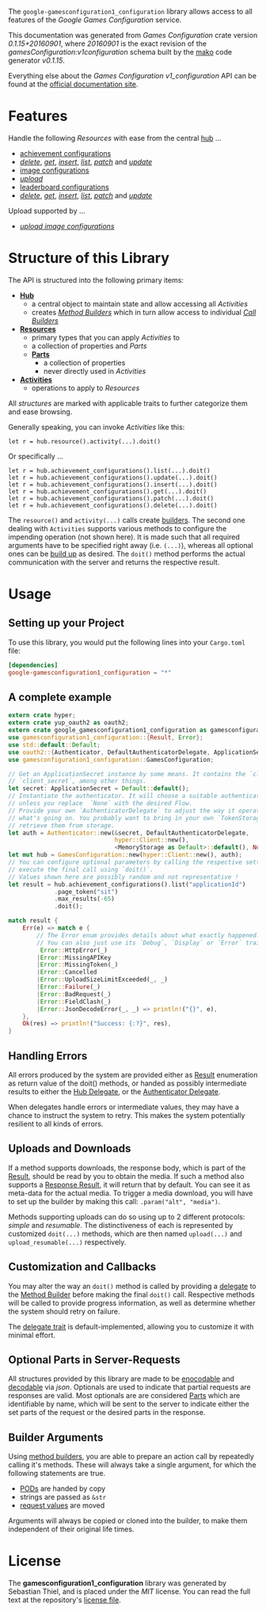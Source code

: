 <!---
DO NOT EDIT !
This file was generated automatically from 'src/mako/api/README.md.mako'
DO NOT EDIT !
-->
The `google-gamesconfiguration1_configuration` library allows access to all features of the *Google Games Configuration* service.

This documentation was generated from *Games Configuration* crate version *0.1.15+20160901*, where *20160901* is the exact revision of the *gamesConfiguration:v1configuration* schema built by the [mako](http://www.makotemplates.org/) code generator *v0.1.15*.

Everything else about the *Games Configuration* *v1_configuration* API can be found at the
[official documentation site](https://developers.google.com/games/services).
# Features

Handle the following *Resources* with ease from the central [hub](http://byron.github.io/google-apis-rs/google_gamesconfiguration1_configuration/struct.GamesConfiguration.html) ... 

* [achievement configurations](http://byron.github.io/google-apis-rs/google_gamesconfiguration1_configuration/struct.AchievementConfiguration.html)
 * [*delete*](http://byron.github.io/google-apis-rs/google_gamesconfiguration1_configuration/struct.AchievementConfigurationDeleteCall.html), [*get*](http://byron.github.io/google-apis-rs/google_gamesconfiguration1_configuration/struct.AchievementConfigurationGetCall.html), [*insert*](http://byron.github.io/google-apis-rs/google_gamesconfiguration1_configuration/struct.AchievementConfigurationInsertCall.html), [*list*](http://byron.github.io/google-apis-rs/google_gamesconfiguration1_configuration/struct.AchievementConfigurationListCall.html), [*patch*](http://byron.github.io/google-apis-rs/google_gamesconfiguration1_configuration/struct.AchievementConfigurationPatchCall.html) and [*update*](http://byron.github.io/google-apis-rs/google_gamesconfiguration1_configuration/struct.AchievementConfigurationUpdateCall.html)
* [image configurations](http://byron.github.io/google-apis-rs/google_gamesconfiguration1_configuration/struct.ImageConfiguration.html)
 * [*upload*](http://byron.github.io/google-apis-rs/google_gamesconfiguration1_configuration/struct.ImageConfigurationUploadCall.html)
* [leaderboard configurations](http://byron.github.io/google-apis-rs/google_gamesconfiguration1_configuration/struct.LeaderboardConfiguration.html)
 * [*delete*](http://byron.github.io/google-apis-rs/google_gamesconfiguration1_configuration/struct.LeaderboardConfigurationDeleteCall.html), [*get*](http://byron.github.io/google-apis-rs/google_gamesconfiguration1_configuration/struct.LeaderboardConfigurationGetCall.html), [*insert*](http://byron.github.io/google-apis-rs/google_gamesconfiguration1_configuration/struct.LeaderboardConfigurationInsertCall.html), [*list*](http://byron.github.io/google-apis-rs/google_gamesconfiguration1_configuration/struct.LeaderboardConfigurationListCall.html), [*patch*](http://byron.github.io/google-apis-rs/google_gamesconfiguration1_configuration/struct.LeaderboardConfigurationPatchCall.html) and [*update*](http://byron.github.io/google-apis-rs/google_gamesconfiguration1_configuration/struct.LeaderboardConfigurationUpdateCall.html)


Upload supported by ...

* [*upload image configurations*](http://byron.github.io/google-apis-rs/google_gamesconfiguration1_configuration/struct.ImageConfigurationUploadCall.html)



# Structure of this Library

The API is structured into the following primary items:

* **[Hub](http://byron.github.io/google-apis-rs/google_gamesconfiguration1_configuration/struct.GamesConfiguration.html)**
    * a central object to maintain state and allow accessing all *Activities*
    * creates [*Method Builders*](http://byron.github.io/google-apis-rs/google_gamesconfiguration1_configuration/trait.MethodsBuilder.html) which in turn
      allow access to individual [*Call Builders*](http://byron.github.io/google-apis-rs/google_gamesconfiguration1_configuration/trait.CallBuilder.html)
* **[Resources](http://byron.github.io/google-apis-rs/google_gamesconfiguration1_configuration/trait.Resource.html)**
    * primary types that you can apply *Activities* to
    * a collection of properties and *Parts*
    * **[Parts](http://byron.github.io/google-apis-rs/google_gamesconfiguration1_configuration/trait.Part.html)**
        * a collection of properties
        * never directly used in *Activities*
* **[Activities](http://byron.github.io/google-apis-rs/google_gamesconfiguration1_configuration/trait.CallBuilder.html)**
    * operations to apply to *Resources*

All *structures* are marked with applicable traits to further categorize them and ease browsing.

Generally speaking, you can invoke *Activities* like this:

```Rust,ignore
let r = hub.resource().activity(...).doit()
```

Or specifically ...

```ignore
let r = hub.achievement_configurations().list(...).doit()
let r = hub.achievement_configurations().update(...).doit()
let r = hub.achievement_configurations().insert(...).doit()
let r = hub.achievement_configurations().get(...).doit()
let r = hub.achievement_configurations().patch(...).doit()
let r = hub.achievement_configurations().delete(...).doit()
```

The `resource()` and `activity(...)` calls create [builders][builder-pattern]. The second one dealing with `Activities` 
supports various methods to configure the impending operation (not shown here). It is made such that all required arguments have to be 
specified right away (i.e. `(...)`), whereas all optional ones can be [build up][builder-pattern] as desired.
The `doit()` method performs the actual communication with the server and returns the respective result.

# Usage

## Setting up your Project

To use this library, you would put the following lines into your `Cargo.toml` file:

```toml
[dependencies]
google-gamesconfiguration1_configuration = "*"
```

## A complete example

```Rust
extern crate hyper;
extern crate yup_oauth2 as oauth2;
extern crate google_gamesconfiguration1_configuration as gamesconfiguration1_configuration;
use gamesconfiguration1_configuration::{Result, Error};
use std::default::Default;
use oauth2::{Authenticator, DefaultAuthenticatorDelegate, ApplicationSecret, MemoryStorage};
use gamesconfiguration1_configuration::GamesConfiguration;

// Get an ApplicationSecret instance by some means. It contains the `client_id` and 
// `client_secret`, among other things.
let secret: ApplicationSecret = Default::default();
// Instantiate the authenticator. It will choose a suitable authentication flow for you, 
// unless you replace  `None` with the desired Flow.
// Provide your own `AuthenticatorDelegate` to adjust the way it operates and get feedback about 
// what's going on. You probably want to bring in your own `TokenStorage` to persist tokens and
// retrieve them from storage.
let auth = Authenticator::new(&secret, DefaultAuthenticatorDelegate,
                              hyper::Client::new(),
                              <MemoryStorage as Default>::default(), None);
let mut hub = GamesConfiguration::new(hyper::Client::new(), auth);
// You can configure optional parameters by calling the respective setters at will, and
// execute the final call using `doit()`.
// Values shown here are possibly random and not representative !
let result = hub.achievement_configurations().list("applicationId")
             .page_token("sit")
             .max_results(-65)
             .doit();

match result {
    Err(e) => match e {
        // The Error enum provides details about what exactly happened.
        // You can also just use its `Debug`, `Display` or `Error` traits
         Error::HttpError(_)
        |Error::MissingAPIKey
        |Error::MissingToken(_)
        |Error::Cancelled
        |Error::UploadSizeLimitExceeded(_, _)
        |Error::Failure(_)
        |Error::BadRequest(_)
        |Error::FieldClash(_)
        |Error::JsonDecodeError(_, _) => println!("{}", e),
    },
    Ok(res) => println!("Success: {:?}", res),
}

```
## Handling Errors

All errors produced by the system are provided either as [Result](http://byron.github.io/google-apis-rs/google_gamesconfiguration1_configuration/enum.Result.html) enumeration as return value of 
the doit() methods, or handed as possibly intermediate results to either the 
[Hub Delegate](http://byron.github.io/google-apis-rs/google_gamesconfiguration1_configuration/trait.Delegate.html), or the [Authenticator Delegate](http://byron.github.io/google-apis-rs/google_gamesconfiguration1_configuration/../yup-oauth2/trait.AuthenticatorDelegate.html).

When delegates handle errors or intermediate values, they may have a chance to instruct the system to retry. This 
makes the system potentially resilient to all kinds of errors.

## Uploads and Downloads
If a method supports downloads, the response body, which is part of the [Result](http://byron.github.io/google-apis-rs/google_gamesconfiguration1_configuration/enum.Result.html), should be
read by you to obtain the media.
If such a method also supports a [Response Result](http://byron.github.io/google-apis-rs/google_gamesconfiguration1_configuration/trait.ResponseResult.html), it will return that by default.
You can see it as meta-data for the actual media. To trigger a media download, you will have to set up the builder by making
this call: `.param("alt", "media")`.

Methods supporting uploads can do so using up to 2 different protocols: 
*simple* and *resumable*. The distinctiveness of each is represented by customized 
`doit(...)` methods, which are then named `upload(...)` and `upload_resumable(...)` respectively.

## Customization and Callbacks

You may alter the way an `doit()` method is called by providing a [delegate](http://byron.github.io/google-apis-rs/google_gamesconfiguration1_configuration/trait.Delegate.html) to the 
[Method Builder](http://byron.github.io/google-apis-rs/google_gamesconfiguration1_configuration/trait.CallBuilder.html) before making the final `doit()` call. 
Respective methods will be called to provide progress information, as well as determine whether the system should 
retry on failure.

The [delegate trait](http://byron.github.io/google-apis-rs/google_gamesconfiguration1_configuration/trait.Delegate.html) is default-implemented, allowing you to customize it with minimal effort.

## Optional Parts in Server-Requests

All structures provided by this library are made to be [enocodable](http://byron.github.io/google-apis-rs/google_gamesconfiguration1_configuration/trait.RequestValue.html) and 
[decodable](http://byron.github.io/google-apis-rs/google_gamesconfiguration1_configuration/trait.ResponseResult.html) via *json*. Optionals are used to indicate that partial requests are responses 
are valid.
Most optionals are are considered [Parts](http://byron.github.io/google-apis-rs/google_gamesconfiguration1_configuration/trait.Part.html) which are identifiable by name, which will be sent to 
the server to indicate either the set parts of the request or the desired parts in the response.

## Builder Arguments

Using [method builders](http://byron.github.io/google-apis-rs/google_gamesconfiguration1_configuration/trait.CallBuilder.html), you are able to prepare an action call by repeatedly calling it's methods.
These will always take a single argument, for which the following statements are true.

* [PODs][wiki-pod] are handed by copy
* strings are passed as `&str`
* [request values](http://byron.github.io/google-apis-rs/google_gamesconfiguration1_configuration/trait.RequestValue.html) are moved

Arguments will always be copied or cloned into the builder, to make them independent of their original life times.

[wiki-pod]: http://en.wikipedia.org/wiki/Plain_old_data_structure
[builder-pattern]: http://en.wikipedia.org/wiki/Builder_pattern
[google-go-api]: https://github.com/google/google-api-go-client

# License
The **gamesconfiguration1_configuration** library was generated by Sebastian Thiel, and is placed 
under the *MIT* license.
You can read the full text at the repository's [license file][repo-license].

[repo-license]: https://github.com/Byron/google-apis-rs/LICENSE.md
